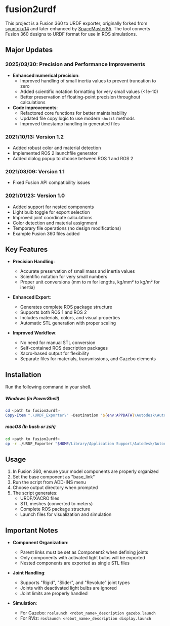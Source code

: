 # fusion2urdf

This project is a Fusion 360 to URDF exporter, originally forked from [syuntoku14](https://github.com/syuntoku14/fusion2urdf) and later enhanced by [SpaceMaster85](https://github.com/SpaceMaster85/fusion2urdf). The tool converts Fusion 360 designs to URDF format for use in ROS simulations.

## Major Updates

### 2025/03/30: Precision and Performance Improvements
* **Enhanced numerical precision**:
  - Improved handling of small inertia values to prevent truncation to zero
  - Added scientific notation formatting for very small values (<1e-10)
  - Better preservation of floating-point precision throughout calculations
* **Code improvements**:
  - Refactored core functions for better maintainability
  - Updated file copy logic to use modern `shutil` methods
  - Improved timestamp handling in generated files

### 2021/10/13: Version 1.2
* Added robust color and material detection
* Implemented ROS 2 launchfile generator
* Added dialog popup to choose between ROS 1 and ROS 2

### 2021/03/09: Version 1.1
* Fixed Fusion API compatibility issues

### 2021/01/23: Version 1.0
* Added support for nested components
* Light bulb toggle for export selection
* Improved joint coordinate calculations
* Color detection and material assignment
* Temporary file operations (no design modifications)
* Example Fusion 360 files added

## Key Features

* **Precision Handling**:
  - Accurate preservation of small mass and inertia values
  - Scientific notation for very small numbers
  - Proper unit conversions (mm to m for lengths, kg/mm² to kg/m² for inertia)

* **Enhanced Export**:
  - Generates complete ROS package structure
  - Supports both ROS 1 and ROS 2
  - Includes materials, colors, and visual properties
  - Automatic STL generation with proper scaling

* **Improved Workflow**:
  - No need for manual STL conversion
  - Self-contained ROS description packages
  - Xacro-based output for flexibility
  - Separate files for materials, transmissions, and Gazebo elements

## Installation

Run the following command in your shell.

##### Windows (In PowerShell)
```powershell
cd <path to fusion2urdf>
Copy-Item ".\URDF_Exporter\" -Destination "${env:APPDATA}\Autodesk\Autodesk Fusion 360\API\Scripts\" -Recurse
```

##### macOS (In bash or zsh)
```bash
cd <path to fusion2urdf>
cp -r ./URDF_Exporter "$HOME/Library/Application Support/Autodesk/Autodesk Fusion 360/API/Scripts/"
```

## Usage

1. In Fusion 360, ensure your model components are properly organized
2. Set the base component as "base_link"
3. Run the script from ADD-INS menu
4. Choose output directory when prompted
5. The script generates:
   - URDF/XACRO files
   - STL meshes (converted to meters)
   - Complete ROS package structure
   - Launch files for visualization and simulation

## Important Notes

* **Component Organization**:
  - Parent links must be set as Component2 when defining joints
  - Only components with activated light bulbs will be exported
  - Nested components are exported as single STL files

* **Joint Handling**:
  - Supports "Rigid", "Slider", and "Revolute" joint types
  - Joints with deactivated light bulbs are ignored
  - Joint limits are properly handled

* **Simulation**:
  - For Gazebo: `roslaunch <robot_name>_description gazebo.launch`
  - For RViz: `roslaunch <robot_name>_description display.launch`
